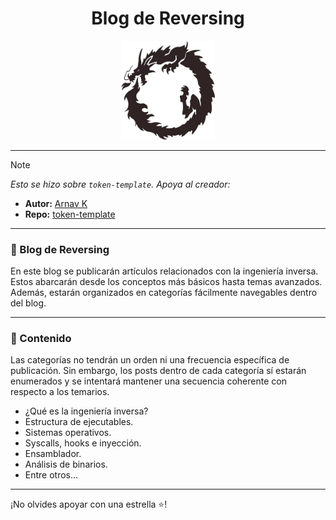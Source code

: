 <h1 align="center">Blog de Reversing</h1>

<p align="center">
  <img src="/src/content/images/misc/[README]-001.png" alt="Logo" width="150"/>
</p>

---

> [!NOTE]
> *Esto se hizo sobre `token-template`. Apoya al creador:*
> * **Autor:** [Arnav K](https://github.com/ArnavK-09)
> * **Repo:** [token-template](https://github.com/ArnavK-09/token-template)

---

### 🐉 Blog de Reversing

En este blog se publicarán artículos relacionados con la ingeniería inversa. Estos abarcarán desde los conceptos más básicos hasta temas avanzados. Además, estarán organizados en categorías fácilmente navegables dentro del blog.

---

### 📄 Contenido

Las categorías no tendrán un orden ni una frecuencia específica de publicación. Sin embargo, los posts dentro de cada categoría sí estarán enumerados y se intentará mantener una secuencia coherente con respecto a los temarios.

- ¿Qué es la ingeniería inversa?
- Estructura de ejecutables.
- Sistemas operativos.
- Syscalls, hooks e inyección.
- Ensamblador.
- Análisis de binarios.
- Entre otros...

---  
¡No olvides apoyar con una estrella ⭐!
